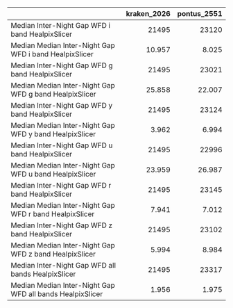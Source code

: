 |                                                           |   kraken_2026 |   pontus_2551 |
|:----------------------------------------------------------|--------------:|--------------:|
| Median Inter-Night Gap WFD i band HealpixSlicer           |     21495     |     23120     |
| Median Median Inter-Night Gap WFD i band HealpixSlicer    |        10.957 |         8.025 |
| Median Inter-Night Gap WFD g band HealpixSlicer           |     21495     |     23021     |
| Median Median Inter-Night Gap WFD g band HealpixSlicer    |        25.858 |        22.007 |
| Median Inter-Night Gap WFD y band HealpixSlicer           |     21495     |     23124     |
| Median Median Inter-Night Gap WFD y band HealpixSlicer    |         3.962 |         6.994 |
| Median Inter-Night Gap WFD u band HealpixSlicer           |     21495     |     22996     |
| Median Median Inter-Night Gap WFD u band HealpixSlicer    |        23.959 |        26.987 |
| Median Inter-Night Gap WFD r band HealpixSlicer           |     21495     |     23145     |
| Median Median Inter-Night Gap WFD r band HealpixSlicer    |         7.941 |         7.012 |
| Median Inter-Night Gap WFD z band HealpixSlicer           |     21495     |     23102     |
| Median Median Inter-Night Gap WFD z band HealpixSlicer    |         5.994 |         8.984 |
| Median Inter-Night Gap WFD all bands HealpixSlicer        |     21495     |     23317     |
| Median Median Inter-Night Gap WFD all bands HealpixSlicer |         1.956 |         1.975 |
